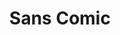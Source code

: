 ---
ee_id_thing: '45'
site: '1'
type: '2'
inv_num: 2008-079
add_credit:
url: 2008-079-sans-comic
title: Sans Comic
year: '2008'
display_year: '2008'
medium: PDF
dims:
pitch: "​Whitney Biennial press release in comic sans. Distributed to biennial press
  list."
ps: "​Made as part of Dexter Sinister’s True Mirror reflections on the 2008 Whitney
  Biennial, this was emailed to the Whitney’s press list…. FYI: no one noticed the
  font. LOL. :)"
live_url:
youtube:
https://github.com/coryarcangel/alu:
imgs: 2008_079_Sans_Comic_Full_Database_IH_1.jpg
subheading:
download: arcangel-sans-comic.pdf
commission:
related: "[94] [2010-017-http-www.mocanomi.org] 2010-017 http://www.mocanomi.org/"
layout: things-i-made
---